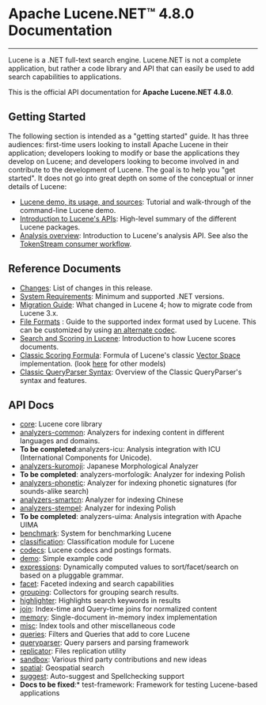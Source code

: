 Apache Lucene.NET&trade; 4.8.0 Documentation
===============

---------------

Lucene is a .NET full-text search engine. Lucene.NET is not a complete application, 
but rather a code library and API that can easily be used to add search capabilities
to applications.

This is the official API documentation for <b>Apache Lucene.NET 4.8.0</b>.

## Getting Started

The following section is intended as a "getting started" guide. It has three
audiences: first-time users looking to install Apache Lucene in their
application; developers looking to modify or base the applications they develop
on Lucene; and developers looking to become involved in and contribute to the
development of Lucene. The goal is to help you "get started". It does not go into great depth
on some of the conceptual or inner details of Lucene:

* [Lucene demo, its usage, and sources](xref:Lucene.Net.Demo): Tutorial and walk-through of the command-line Lucene demo.
* [Introduction to Lucene's APIs](xref:Lucene.Net): High-level summary of the different Lucene packages.
* [Analysis overview](xref:Lucene.Net.Analysis): Introduction to Lucene's analysis API. See also the [TokenStream consumer workflow](xref:Lucene.Net.Analysis.TokenStream).

## Reference Documents

* [Changes](https://github.com/apache/lucenenet/releases/tag/Lucene.Net_4_8_0): List of changes in this release.
* [System Requirements](SYSTEM_REQUIREMENTS.html): Minimum and supported .NET versions.
* [Migration Guide](MIGRATE.html): What changed in Lucene 4; how to migrate code from Lucene 3.x.
* [File Formats](xref:Lucene.Net.Codecs.Lucene46) : Guide to the supported index format used by Lucene.  This can be customized by using [an alternate codec](xref:Lucene.Net.Codecs).
* [Search and Scoring in Lucene](xref:Lucene.Net.Search): Introduction to how Lucene scores documents.
* [Classic Scoring Formula](xref:Lucene.Net.Search.Similarities.TFIDFSimilarity): Formula of Lucene's classic [Vector Space](http://en.wikipedia.org/wiki/Vector_Space_Model) implementation. (look [here](xref:Lucene.Net.Search.Similarities) for other models)
* [Classic QueryParser Syntax](xref:Lucene.Net.QueryParsers.Classic): Overview of the Classic QueryParser's syntax and features.

## API Docs

* [core](xref:Lucene.Net): Lucene core library
* [analyzers-common](xref:Lucene.Net.Analysis): Analyzers for indexing content in different languages and domains.
* __To be completed__:analyzers-icu: Analysis integration with ICU (International Components for Unicode).
* [analyzers-kuromoji](xref:Lucene.Net.Analysis.Jn): Japanese Morphological Analyzer
* __To be completed__: analyzers-morfologik: Analyzer for indexing Polish
* [analyzers-phonetic](xref:Lucene.Net.Analysis.Phonetic): Analyzer for indexing phonetic signatures (for sounds-alike search)
* [analyzers-smartcn](xref:Lucene.Net.Analysis.Cn.Smart): Analyzer for indexing Chinese
* [analyzers-stempel](xref:Lucene.Net.Analysis.Stempel): Analyzer for indexing Polish
* __To be completed__: analyzers-uima: Analysis integration with Apache UIMA
* [benchmark](xref:Lucene.Net.Cli.Benchmark): System for benchmarking Lucene
* [classification](xref:Lucene.Net.Classification): Classification module for Lucene
* [codecs](xref:Lucene.Net.Codecs): Lucene codecs and postings formats.
* [demo](xref:Lucene.Net.Demo): Simple example code
* [expressions](xref:Lucene.Net.Expressions): Dynamically computed values to sort/facet/search on based on a pluggable grammar.
* [facet](xref:Lucene.Net.Facet): Faceted indexing and search capabilities
* [grouping](xref:Lucene.Net.Search.Grouping): Collectors for grouping search results.
* [highlighter](xref:Lucene.Net.Search.Highlight): Highlights search keywords in results
* [join](xref:Lucene.Net.Join): Index-time and Query-time joins for normalized content
* [memory](xref:Lucene.Net.Index.Memory): Single-document in-memory index implementation
* [misc](xref:Lucene.Net.Misc): Index tools and other miscellaneous code
* [queries](xref:Lucene.Net.Queries): Filters and Queries that add to core Lucene
* [queryparser](xref:Lucene.Net.QueryParsers.Classic): Query parsers and parsing framework
* [replicator](xref:Lucene.Net.Replicator): Files replication utility
* [sandbox](xref:Lucene.Net.Sandbox): Various third party contributions and new ideas
* [spatial](xref:Lucene.Net.Spatial): Geospatial search
* [suggest](xref:Lucene.Net.Search.Suggest): Auto-suggest and Spellchecking support
* __Docs to be fixed__:* test-framework: Framework for testing Lucene-based applications